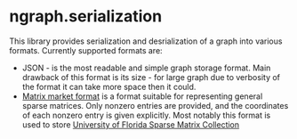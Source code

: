 ngraph.serialization
====================

This library provides serialization and desrialization of a graph into various formats. Currently supported formats are:

* JSON -  is the most readable and simple graph storage format. Main
drawback of this format is its size - for large graph due to verbosity
of the format it can take more space then it could.
* [Matrix market format](http://math.nist.gov/MatrixMarket/formats.html) is a format suitable for representing general sparse matrices. Only nonzero entries are provided, and the coordinates of each nonzero entry is given explicitly. Most notably this format is used to store [University of Florida Sparse Matrix Collection](http://www.cise.ufl.edu/research/sparse/matrices/index.html)
